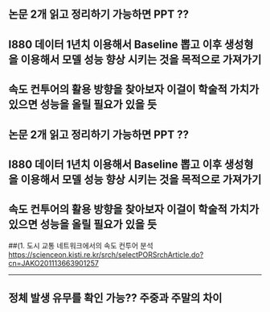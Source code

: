

## 논문 2개 읽고 정리하기 가능하면 PPT ??

## I880 데이터 1년치 이용해서 Baseline 뽑고 이후 생성형을 이용해서 모델 성능 향상 시키는 것을 목적으로 가져가기


## 속도 컨투어의 활용 방향을 찾아보자 이걸이 학술적 가치가 있으면 성능을 올릴 필요가 있을 듯

## 논문 2개 읽고 정리하기 가능하면 PPT ??

## I880 데이터 1년치 이용해서 Baseline 뽑고 이후 생성형을 이용해서 모델 성능 향상 시키는 것을 목적으로 가져가기


## 속도 컨투어의 활용 방향을 찾아보자 이걸이 학술적 가치가 있으면 성능을 올릴 필요가 있을 듯
##(1. 도시 교통 네트워크에서의 속도 컨투어 분석 https://scienceon.kisti.re.kr/srch/selectPORSrchArticle.do?cn=JAKO201113663901257



-----------


## 정체 발생 유무를 확인 가능?? 주중과 주말의 차이
